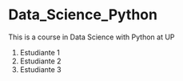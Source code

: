 # Data_Science_Python
This is a course in Data Science with Python at UP
1. Estudiante 1
2. Estudiante 2
3. Estudiante 3
